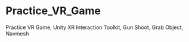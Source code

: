 # Practice_VR_Game
 Practice VR Game, Unity XR Interaction Toolkit, Gun Shoot, Grab Object, Navmesh
